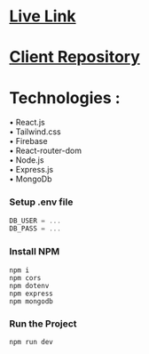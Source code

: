 # [Live Link](https://jobtask-11f81.web.app/)  
# [Client Repository](https://github.com/Farsit-007/job-task-client)

# Technologies : 
  • React.js <br/>
  • Tailwind.css <br/>
  • Firebase  <br/>
  • React-router-dom <br/>
  • Node.js <br/>
  • Express.js <br/>
  • MongoDb <br/>

  ### Setup .env file

```js
DB_USER = ...
DB_PASS = ...
```

### Install NPM

```shell
npm i
npm cors
npm dotenv
npm express
npm mongodb
```

### Run the Project

```shell
npm run dev
``` 